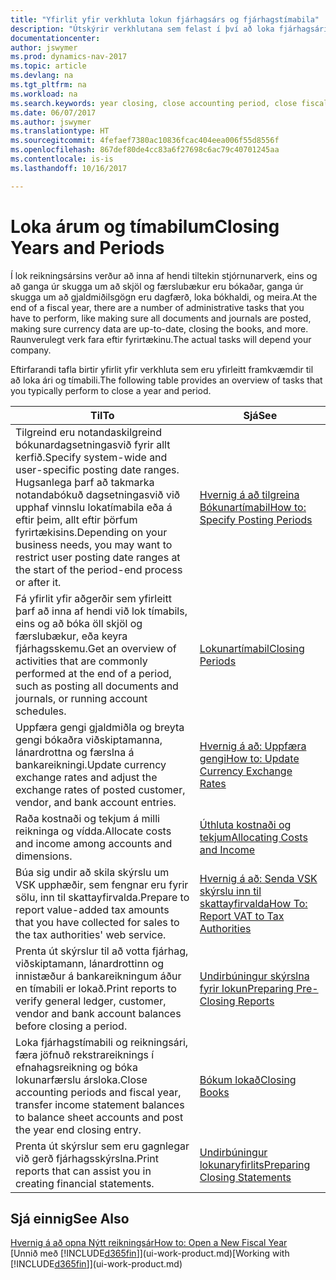 ```yaml
---
title: "Yfirlit yfir verkhluta lokun fjárhagsárs og fjárhagstímabila"
description: "Útskýrir verkhlutana sem felast í því að loka fjárhagsári og fjárhagstímabili, til dæmis að ganga úr skugga um að skjöl og færslubækur séu bókuð og staðfesta bankareikningsstöðu."
documentationcenter: 
author: jswymer
ms.prod: dynamics-nav-2017
ms.topic: article
ms.devlang: na
ms.tgt_pltfrm: na
ms.workload: na
ms.search.keywords: year closing, close accounting period, close fiscal year, bank account detailed trial balance
ms.date: 06/07/2017
ms.author: jswymer
ms.translationtype: HT
ms.sourcegitcommit: 4fefaef7380ac10836fcac404eea006f55d8556f
ms.openlocfilehash: 867def80de4cc83a6f27698c6ac79c40701245aa
ms.contentlocale: is-is
ms.lasthandoff: 10/16/2017

---
```

# <a name="closing-years-and-periods"></a><span data-ttu-id="4ee8d-103">Loka árum og tímabilum</span><span class="sxs-lookup"><span data-stu-id="4ee8d-103">Closing Years and Periods</span></span>
<span data-ttu-id="4ee8d-104">Í lok reikningsársins verður að inna af hendi tiltekin stjórnunarverk, eins og að ganga úr skugga um að skjöl og færslubækur eru bókaðar, ganga úr skugga um að gjaldmiðilsgögn eru dagfærð, loka bókhaldi, og meira.</span><span class="sxs-lookup"><span data-stu-id="4ee8d-104">At the end of a fiscal year, there are a number of administrative tasks that you have to perform, like making sure all documents and journals are posted, making sure currency data are up-to-date, closing the books, and more.</span></span> <span data-ttu-id="4ee8d-105">Raunverulegt verk fara eftir fyrirtækinu.</span><span class="sxs-lookup"><span data-stu-id="4ee8d-105">The actual tasks will depend your company.</span></span>

<span data-ttu-id="4ee8d-106">Eftirfarandi tafla birtir yfirlit yfir verkhluta sem eru yfirleitt framkvæmdir til að loka ári og tímabili.</span><span class="sxs-lookup"><span data-stu-id="4ee8d-106">The following table provides an overview of tasks that you typically perform to close a year and period.</span></span> 

| <span data-ttu-id="4ee8d-107">Til</span><span class="sxs-lookup"><span data-stu-id="4ee8d-107">To</span></span> | <span data-ttu-id="4ee8d-108">Sjá</span><span class="sxs-lookup"><span data-stu-id="4ee8d-108">See</span></span> |
| --- | --- |
| <span data-ttu-id="4ee8d-109">Tilgreind eru notandaskilgreind bókunardagsetningasvið fyrir allt kerfið.</span><span class="sxs-lookup"><span data-stu-id="4ee8d-109">Specify system-wide and user-specific posting date ranges.</span></span> <span data-ttu-id="4ee8d-110">Hugsanlega þarf að takmarka notandabókuð dagsetningasvið við upphaf vinnslu lokatímabila eða á eftir þeim, allt eftir þörfum fyrirtækisins.</span><span class="sxs-lookup"><span data-stu-id="4ee8d-110">Depending on your business needs, you may want to restrict user posting date ranges at the start of the period-end process or after it.</span></span> |[<span data-ttu-id="4ee8d-111">Hvernig á að tilgreina Bókunartímabil</span><span class="sxs-lookup"><span data-stu-id="4ee8d-111">How to: Specify Posting Periods</span></span>](finance-how-specify-posting-periods.md) |
| <span data-ttu-id="4ee8d-112">Fá yfirlit yfir aðgerðir sem yfirleitt þarf að inna af hendi við lok tímabils, eins og að bóka öll skjöl og færslubækur, eða keyra fjárhagsskemu.</span><span class="sxs-lookup"><span data-stu-id="4ee8d-112">Get an overview of activities that are commonly performed at the end of a period, such as posting all documents and journals, or running account schedules.</span></span> |[<span data-ttu-id="4ee8d-113">Lokunartímabil</span><span class="sxs-lookup"><span data-stu-id="4ee8d-113">Closing Periods</span></span>](year-how-complete-period-end-processes.md) |
| <span data-ttu-id="4ee8d-114">Uppfæra gengi gjaldmiðla og breyta gengi bókaðra viðskiptamanna, lánardrottna og færslna á bankareikningi.</span><span class="sxs-lookup"><span data-stu-id="4ee8d-114">Update currency exchange rates and adjust the exchange rates of posted customer, vendor, and bank account entries.</span></span> |[<span data-ttu-id="4ee8d-115">Hvernig á að: Uppfæra gengi</span><span class="sxs-lookup"><span data-stu-id="4ee8d-115">How to: Update Currency Exchange Rates</span></span>](finance-how-update-currencies.md) |
| <span data-ttu-id="4ee8d-116">Raða kostnaði og tekjum á milli reikninga og vídda.</span><span class="sxs-lookup"><span data-stu-id="4ee8d-116">Allocate costs and income among accounts and dimensions.</span></span> |[<span data-ttu-id="4ee8d-117">Úthluta kostnaði og tekjum</span><span class="sxs-lookup"><span data-stu-id="4ee8d-117">Allocating Costs and Income</span></span>](year-allocate-costs-income.md) |
| <span data-ttu-id="4ee8d-118">Búa sig undir að skila skýrslu um VSK upphæðir, sem fengnar eru fyrir sölu, inn til skattayfirvalda.</span><span class="sxs-lookup"><span data-stu-id="4ee8d-118">Prepare to report value-added tax amounts that you have collected for sales to the tax authorities' web service.</span></span> |[<span data-ttu-id="4ee8d-119">Hvernig á að: Senda VSK skýrslu inn til skattayfirvalda</span><span class="sxs-lookup"><span data-stu-id="4ee8d-119">How To: Report VAT to Tax Authorities</span></span>](finance-how-report-vat.md)|
| <span data-ttu-id="4ee8d-120">Prenta út skýrslur til að votta fjárhag, viðskiptamann, lánardrottinn og innistæður á bankareikningum áður en tímabili er lokað.</span><span class="sxs-lookup"><span data-stu-id="4ee8d-120">Print reports to verify general ledger, customer, vendor and bank account balances before closing a period.</span></span> |[<span data-ttu-id="4ee8d-121">Undirbúningur skýrslna fyrir lokun</span><span class="sxs-lookup"><span data-stu-id="4ee8d-121">Preparing Pre-Closing Reports</span></span>](year-prepare-preclose-reports.md) |
| <span data-ttu-id="4ee8d-122">Loka fjárhagstímabili og reikningsári, færa jöfnuð rekstrareiknings í efnahagsreikning og bóka lokunarfærslu ársloka.</span><span class="sxs-lookup"><span data-stu-id="4ee8d-122">Close accounting periods and fiscal year, transfer income statement balances to balance sheet accounts and post the year end closing entry.</span></span> |[<span data-ttu-id="4ee8d-123">Bókum lokað</span><span class="sxs-lookup"><span data-stu-id="4ee8d-123">Closing Books</span></span>](year-close-books.md) |
| <span data-ttu-id="4ee8d-124">Prenta út skýrslur sem eru gagnlegar við gerð fjárhagsskýrslna.</span><span class="sxs-lookup"><span data-stu-id="4ee8d-124">Print reports that can assist you in creating financial statements.</span></span> |[<span data-ttu-id="4ee8d-125">Undirbúningur lokunaryfirlits</span><span class="sxs-lookup"><span data-stu-id="4ee8d-125">Preparing Closing Statements</span></span>](year-prepare-close-statement.md) |

## <a name="see-also"></a><span data-ttu-id="4ee8d-126">Sjá einnig</span><span class="sxs-lookup"><span data-stu-id="4ee8d-126">See Also</span></span>
[<span data-ttu-id="4ee8d-127">Hvernig á að opna Nýtt reikningsár</span><span class="sxs-lookup"><span data-stu-id="4ee8d-127">How to: Open a New Fiscal Year</span></span>](finance-how-open-new-fiscal-year.md)  
<span data-ttu-id="4ee8d-128">[Unnið með [!INCLUDE[d365fin](includes/d365fin_md.md)]](ui-work-product.md)</span><span class="sxs-lookup"><span data-stu-id="4ee8d-128">[Working with [!INCLUDE[d365fin](includes/d365fin_md.md)]](ui-work-product.md)</span></span>

